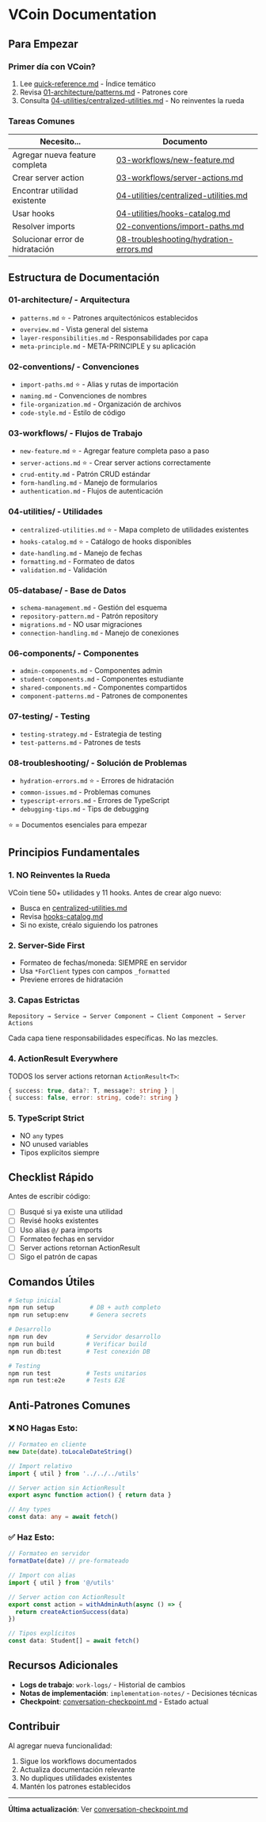 # VCoin Documentation

## Para Empezar

### Primer día con VCoin?
1. Lee [quick-reference.md](./quick-reference.md) - Índice temático
2. Revisa [01-architecture/patterns.md](../01-architecture/patterns.md) - Patrones core
3. Consulta [04-utilities/centralized-utilities.md](../04-utilities/centralized-utilities.md) - No reinventes la rueda

### Tareas Comunes

| Necesito... | Documento |
|------------|-----------|
| Agregar nueva feature completa | [03-workflows/new-feature.md](../03-workflows/new-feature.md) |
| Crear server action | [03-workflows/server-actions.md](../03-workflows/server-actions.md) |
| Encontrar utilidad existente | [04-utilities/centralized-utilities.md](../04-utilities/centralized-utilities.md) |
| Usar hooks | [04-utilities/hooks-catalog.md](../04-utilities/hooks-catalog.md) |
| Resolver imports | [02-conventions/import-paths.md](../02-conventions/import-paths.md) |
| Solucionar error de hidratación | [08-troubleshooting/hydration-errors.md](../08-troubleshooting/hydration-errors.md) |

## Estructura de Documentación

### 01-architecture/ - Arquitectura
- `patterns.md` ⭐ - Patrones arquitectónicos establecidos
- `overview.md` - Vista general del sistema
- `layer-responsibilities.md` - Responsabilidades por capa
- `meta-principle.md` - META-PRINCIPLE y su aplicación

### 02-conventions/ - Convenciones
- `import-paths.md` ⭐ - Alias y rutas de importación
- `naming.md` - Convenciones de nombres
- `file-organization.md` - Organización de archivos
- `code-style.md` - Estilo de código

### 03-workflows/ - Flujos de Trabajo
- `new-feature.md` ⭐ - Agregar feature completa paso a paso
- `server-actions.md` ⭐ - Crear server actions correctamente
- `crud-entity.md` - Patrón CRUD estándar
- `form-handling.md` - Manejo de formularios
- `authentication.md` - Flujos de autenticación

### 04-utilities/ - Utilidades
- `centralized-utilities.md` ⭐ - Mapa completo de utilidades existentes
- `hooks-catalog.md` ⭐ - Catálogo de hooks disponibles
- `date-handling.md` - Manejo de fechas
- `formatting.md` - Formateo de datos
- `validation.md` - Validación

### 05-database/ - Base de Datos
- `schema-management.md` - Gestión del esquema
- `repository-pattern.md` - Patrón repository
- `migrations.md` - NO usar migraciones
- `connection-handling.md` - Manejo de conexiones

### 06-components/ - Componentes
- `admin-components.md` - Componentes admin
- `student-components.md` - Componentes estudiante
- `shared-components.md` - Componentes compartidos
- `component-patterns.md` - Patrones de componentes

### 07-testing/ - Testing
- `testing-strategy.md` - Estrategia de testing
- `test-patterns.md` - Patrones de tests

### 08-troubleshooting/ - Solución de Problemas
- `hydration-errors.md` ⭐ - Errores de hidratación
- `common-issues.md` - Problemas comunes
- `typescript-errors.md` - Errores de TypeScript
- `debugging-tips.md` - Tips de debugging

⭐ = Documentos esenciales para empezar

## Principios Fundamentales

### 1. NO Reinventes la Rueda
VCoin tiene 50+ utilidades y 11 hooks. Antes de crear algo nuevo:
- Busca en [centralized-utilities.md](../04-utilities/centralized-utilities.md)
- Revisa [hooks-catalog.md](../04-utilities/hooks-catalog.md)
- Si no existe, créalo siguiendo los patrones

### 2. Server-Side First
- Formateo de fechas/moneda: SIEMPRE en servidor
- Usa `*ForClient` types con campos `_formatted`
- Previene errores de hidratación

### 3. Capas Estrictas
```
Repository → Service → Server Component → Client Component → Server Actions
```
Cada capa tiene responsabilidades específicas. No las mezcles.

### 4. ActionResult Everywhere
TODOS los server actions retornan `ActionResult<T>`:
```typescript
{ success: true, data?: T, message?: string } |
{ success: false, error: string, code?: string }
```

### 5. TypeScript Strict
- NO `any` types
- NO unused variables
- Tipos explícitos siempre

## Checklist Rápido

Antes de escribir código:
- [ ] Busqué si ya existe una utilidad
- [ ] Revisé hooks existentes
- [ ] Uso alias `@/` para imports
- [ ] Formateo fechas en servidor
- [ ] Server actions retornan ActionResult
- [ ] Sigo el patrón de capas

## Comandos Útiles

```bash
# Setup inicial
npm run setup          # DB + auth completo
npm run setup:env      # Genera secrets

# Desarrollo
npm run dev           # Servidor desarrollo
npm run build         # Verificar build
npm run db:test       # Test conexión DB

# Testing
npm run test          # Tests unitarios
npm run test:e2e      # Tests E2E
```

## Anti-Patrones Comunes

### ❌ NO Hagas Esto:
```typescript
// Formateo en cliente
new Date(date).toLocaleDateString()

// Import relativo
import { util } from '../../../utils'

// Server action sin ActionResult
export async function action() { return data }

// Any types
const data: any = await fetch()
```

### ✅ Haz Esto:
```typescript
// Formateo en servidor
formatDate(date) // pre-formateado

// Import con alias
import { util } from '@/utils'

// Server action con ActionResult
export const action = withAdminAuth(async () => {
  return createActionSuccess(data)
})

// Tipos explícitos
const data: Student[] = await fetch()
```

## Recursos Adicionales

- **Logs de trabajo**: `work-logs/` - Historial de cambios
- **Notas de implementación**: `implementation-notes/` - Decisiones técnicas
- **Checkpoint**: [conversation-checkpoint.md](./conversation-checkpoint.md) - Estado actual

## Contribuir

Al agregar nueva funcionalidad:
1. Sigue los workflows documentados
2. Actualiza documentación relevante
3. No dupliques utilidades existentes
4. Mantén los patrones establecidos

---

**Última actualización**: Ver [conversation-checkpoint.md](./conversation-checkpoint.md)